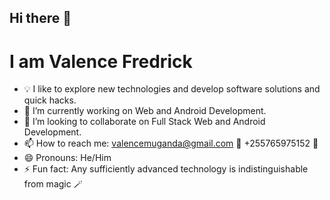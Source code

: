 ## Hi there 👋
# I am Valence Fredrick

- 💡  I like to explore new technologies and develop software solutions and quick hacks.
- 🔭 I’m currently working on Web and Android Development.
- 👯 I’m looking to collaborate on Full Stack Web and Android Development.
- 📫 How to reach me: valencemuganda@gmail.com 📩 +255765975152 📱
- 😄 Pronouns: He/Him
- ⚡ Fun fact: Any sufficiently advanced technology is indistinguishable from magic 🪄
